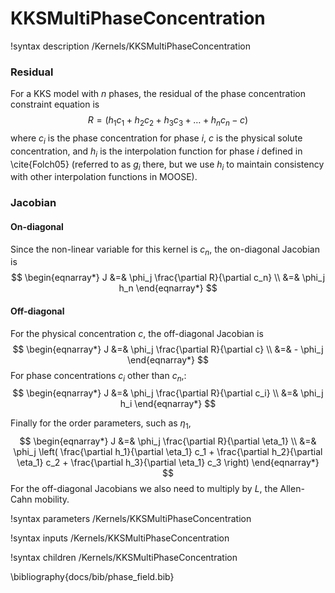 # KKSMultiPhaseConcentration
!syntax description /Kernels/KKSMultiPhaseConcentration

### Residual
For a KKS model with $n$ phases, the residual of the phase concentration constraint equation is
$$
R = \left( h_1 c_1 + h_2 c_2 + h_3 c_3 + \dots + h_n c_n - c  \right)
$$
where $c_i$ is the phase concentration for phase $i$, $c$ is the physical solute concentration, and $h_i$ is the interpolation function for phase $i$ defined in \cite{Folch05} (referred to as $g_i$ there, but we use $h_i$ to maintain consistency with other interpolation functions in MOOSE).

### Jacobian

#### On-diagonal
Since the non-linear variable for this kernel is $c_n$, the on-diagonal Jacobian is
$$
\begin{eqnarray*}
J &=& \phi_j \frac{\partial R}{\partial c_n} \\
&=& \phi_j h_n
\end{eqnarray*}
$$

#### Off-diagonal
For the physical concentration $c$, the off-diagonal Jacobian is
$$
\begin{eqnarray*}
J &=& \phi_j \frac{\partial R}{\partial c} \\
&=& - \phi_j
\end{eqnarray*}
$$
For phase concentrations $c_i$ other than $c_n$,:
$$
\begin{eqnarray*}
J &=& \phi_j \frac{\partial R}{\partial c_i} \\
&=& \phi_j h_i
\end{eqnarray*}
$$

Finally for the order parameters, such as $\eta_1$,
$$
\begin{eqnarray*}
J &=& \phi_j \frac{\partial R}{\partial \eta_1} \\
&=& \phi_j \left( \frac{\partial h_1}{\partial \eta_1} c_1 + \frac{\partial h_2}{\partial \eta_1} c_2 +  \frac{\partial h_3}{\partial \eta_1} c_3      \right)
\end{eqnarray*}
$$
For the off-diagonal Jacobians we also need to multiply by $L$, the Allen-Cahn mobility.


!syntax parameters /Kernels/KKSMultiPhaseConcentration

!syntax inputs /Kernels/KKSMultiPhaseConcentration

!syntax children /Kernels/KKSMultiPhaseConcentration

\bibliography{docs/bib/phase_field.bib}
